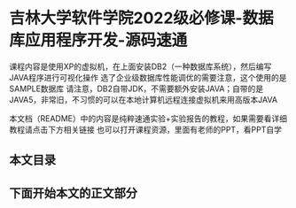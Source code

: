 # 吉林大学软件学院2022级必修课-数据库应用程序开发-源码速通
课程内容是使用XP的虚拟机，在上面安装DB2（一种数据库系统），然后编写JAVA程序进行可视化操作
选了企业级数据库性能调优的需要注意，这个使用的是SAMPLE数据库
请注意，DB2自带JDK，不需要额外安装JAVA；自带的是JAVA5，非常旧，不习惯的可以在本地计算机远程连接虚拟机来用高版本JAVA

本文档（README）中的内容是纯粹速通实验+实验报告的教程，如果需要看详细教程请点击下方相关链接
也可以打开课程资源，里面有老师的PPT，看PPT自学
## 本文目录
下面开始本文的正文部分
---

